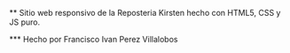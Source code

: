 ** Sitio web responsivo de la Reposteria Kirsten hecho con HTML5, CSS y JS puro.

*** Hecho por Francisco Ivan Perez Villalobos